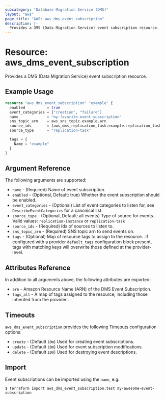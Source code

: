 ```yaml
---
subcategory: "Database Migration Service (DMS)"
layout: "aws"
page_title: "AWS: aws_dms_event_subscription"
description: |-
  Provides a DMS (Data Migration Service) event subscription resource.
---
```


# Resource: aws_dms_event_subscription

Provides a DMS (Data Migration Service) event subscription resource.

## Example Usage

```terraform
resource "aws_dms_event_subscription" "example" {
  enabled          = true
  event_categories = ["creation", "failure"]
  name             = "my-favorite-event-subscription"
  sns_topic_arn    = aws_sns_topic.example.arn
  source_ids       = [aws_dms_replication_task.example.replication_task_id]
  source_type      = "replication-task"

  tags = {
    Name = "example"
  }
}
```

## Argument Reference

The following arguments are supported:

* `name` - (Required) Name of event subscription.
* `enabled` - (Optional, Default: true) Whether the event subscription should be enabled.
* `event_categories` - (Optional) List of event categories to listen for, see `DescribeEventCategories` for a canonical list.
* `source_type` - (Optional, Default: all events) Type of source for events. Valid values: `replication-instance` or `replication-task`
* `source_ids` - (Required) Ids of sources to listen to.
* `sns_topic_arn` - (Required) SNS topic arn to send events on.
* `tags` - (Optional) Map of resource tags to assign to the resource. .If configured with a provider `default_tags` configuration block present, tags with matching keys will overwrite those defined at the provider-level.

## Attributes Reference

In addition to all arguments above, the following attributes are exported:

* `arn` - Amazon Resource Name (ARN) of the DMS Event Subscription.
* `tags_all` - A map of tags assigned to the resource, including those inherited from the provider .

## Timeouts

`aws_dms_event_subscription` provides the following [Timeouts](https://www.terraform.io/docs/configuration/blocks/resources/syntax.html#operation-timeouts) configuration options:

- `create` - (Default `10m`) Used for creating event subscriptions.
- `update` - (Default `10m`) Used for event subscription modifications.
- `delete` - (Default `10m`) Used for destroying event descriptions.

## Import

Event subscriptions can be imported using the `name`, e.g.

```
$ terraform import aws_dms_event_subscription.test my-awesome-event-subscription
```
